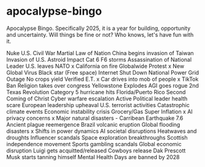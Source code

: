 # apocalypse-bingo
Apocalypse Bingo. Specifically 2025, it is a year for building, opportunity and uncertainty. Will things be fine or not? Who knows, let's have fun with it.

Nuke
U.S. Civil War
Martial Law of Nation
China begins invasion of Taiwan
Invasion of U.S.
Astroid Impact
Cat 6 F6 storms
Assassination of National Leader
U.S. leaves NATO
x California on fire
Globalwide Protest
x New Global Virus
Black star (Free space)
Internet Shut Down
National Power Grid Outage
No crops yield
Verified E.T.
x Car drives into mob of people
x TikTok Ban
Religion takes over congress
Yellowstone Explodes
AGI goes rogue
2nd Texas Revolution
Category 5 hurricane hits Florida/Puerto Rico
Second Coming of Christ
Cyber warfare escalation
Active Political leader health scare
European leadership upheaval
U.S. terrorist activities
Catastrophic climate events
Economic instability crisis
Grocery/Gas Super Inflation
x AI privacy concerns
x Major natural disasters - Carribean Earthquake 7.6 
Ancient plague reemergence
Brazil volcanic eruption
Global flooding disasters
x Shifts in power dynamics
AI societal disruptions
Heatwaves and droughts
Influencer scandals
Space exploration breakthroughs
Scottish independence movement
Sports gambling scandals
Global economic disruption
Luigi gets acquitted/released
Cowboys release Dak Prescott
Musk starts tanning himself
Mental Health Days are banned by 2028
